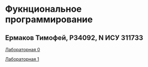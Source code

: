 # Фукнциональное программирование

## Ермаков Тимофей, P34092, N ИСУ 311733

[Лабораторная 0](/lab0)

[Лабораторная 1](/lab1)
